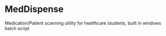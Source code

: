 # MedDispense
Medication/Patient scanning utility for healthcare students, built in windows batch script
